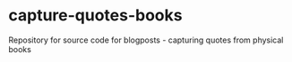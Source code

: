 # capture-quotes-books
Repository for source code for blogposts - capturing quotes from physical books
